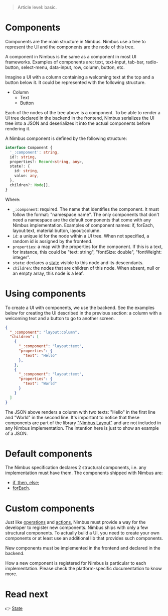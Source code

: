 > Article level: basic.

# Components
Components are the main structure in Nimbus. Nimbus use a tree to represent the UI and the components are the node of this tree.

A component in Nimbus is the same as a component in most UI frameworks. Examples of components are: text, text-input, tab-bar, radio-button,
select-menu, data-input, row, column, button, etc.

Imagine a UI with a column containing a welcoming text at the top and a button below it. It could be represented with the following structure.

- Column
  - Text
  - Button

Each of the nodes of the tree above is a component. To be able to render a UI tree declared in the backend in the frontend, Nimbus serializes the
UI tree into a JSON and deserializes it into the actual components before rendering it.

A Nimbus component is defined by the following structure:

```typescript
interface Component {
  '_:component': string,
  id?: string,
  properties?: Record<string, any>,
  state?: {
    id: string,
    value: any,
  },
  children?: Node[],
}
```

Where:
- `_:component`: required. The name that identifies the component. It must follow the format: "namespace:name". The only components that don't need a
namespace are the default components that come with any Nimbus implementation. Examples of component names: if, forEach, layout:text, material:button,
layout:column.
- `id`: a unique id for the node within a UI tree. When not specified, a random id is assigned by the frontend.
- `properties`: a map with the properties for the component. If this is a text, for instance, this could be "text: string", "fontSize: double",
"fontWeight: integer".
- `state`: declares a [state](state.md) visible to this node and its descendants.
- `children`: the nodes that are children of this node. When absent, null or an empty array, this node is a leaf.

# Using components
To create a UI with components, we use the backend. See the examples below for creating the UI described in the previous section: a column with a
welcoming text and a button to go to another screen.

```json
{
  "_:component": "layout:column",
  "children": [
    {
      "_:component": "layout:text",
      "properties": {
        "text": "Hello"
      },
    },
    {
      "_:component": "layout:text",
      "properties": {
        "text": "World"
      }
    }
  ]
}
```

The JSON above renders a column with two texts: "Hello" in the first line and "World" in the second line. It's important to notice that these
components are part of the library ["Nimbus Layout"](todo_link) and are not included in any Nimbus implementation. The intention here is just to show
an example of a JSON.

# Default components
The Nimbus specification declares 2 structural components, i.e. any implementation must have them. The components shipped with Nimbus are:

- [if, then, else](default-components/if.md);
- [forEach](default-components/for-each.md).

# Custom components
Just like [operations](operation.md) and [actions](actions.md), Nimbus must provide a way for the developer to register new components. Nimbus ships
with only a few structural components. To actually build a UI, you need to create your own components or at least use an additional lib that provides
such components.

New components must be implemented in the frontend and declared in the backend.

How a new component is registered for Nimbus is particular to each implementation. Please check the platform-specific documentation to know more.

# Read next
:point_right: [State](/state)
